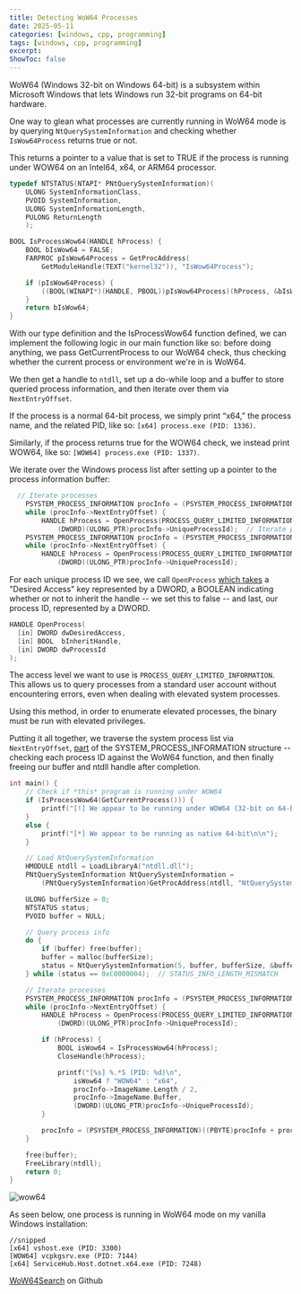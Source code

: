 ```yaml
---
title: Detecting WoW64 Processes
date: 2025-05-11
categories: [windows, cpp, programming]
tags: [windows, cpp, programming]
excerpt: 
ShowToc: false
---
```


WoW64 (Windows 32-bit on Windows 64-bit) is a subsystem within Microsoft Windows that lets Windows run 32-bit programs on 64-bit hardware. 

One way to glean what processes are currently running in WoW64 mode is by querying `NtQuerySystemInformation` and checking whether `IsWow64Process` returns true or not.

This returns a pointer to a value that is set to TRUE if the process is running under WOW64 on an Intel64, x64, or ARM64 processor.

```C
typedef NTSTATUS(NTAPI* PNtQuerySystemInformation)(
    ULONG SystemInformationClass,
    PVOID SystemInformation,
    ULONG SystemInformationLength,
    PULONG ReturnLength
    );

BOOL IsProcessWow64(HANDLE hProcess) {
    BOOL bIsWow64 = FALSE;
    FARPROC pIsWow64Process = GetProcAddress(
        GetModuleHandle(TEXT("kernel32")), "IsWow64Process");

    if (pIsWow64Process) {
        ((BOOL(WINAPI*)(HANDLE, PBOOL))pIsWow64Process)(hProcess, &bIsWow64);
    }
    return bIsWow64;
}
```

With our type definition and the IsProcessWow64 function defined, we can implement the following logic in our main function like so: before doing anything, we pass GetCurrentProcess to our WoW64 check, thus checking whether the current process or environment we're in is WoW64. 

We then get a handle to `ntdll`, set up a do-while loop and a buffer to store queried process information, and then iterate over them via `NextEntryOffset`.

If the process is a normal 64-bit process, we simply print “x64,” the process name, and the related PID, like so: `[x64] process.exe (PID: 1336)`.

Similarly, if the process returns true for the WOW64 check, we instead print WOW64, like so: `[WOW64] process.exe (PID: 1337)`.

We iterate over the Windows process list after setting up a pointer to the process information buffer: 

```C
  // Iterate processes
    PSYSTEM_PROCESS_INFORMATION procInfo = (PSYSTEM_PROCESS_INFORMATION)buffer;
    while (procInfo->NextEntryOffset) {
        HANDLE hProcess = OpenProcess(PROCESS_QUERY_LIMITED_INFORMATION, FALSE,
            (DWORD)(ULONG_PTR)procInfo->UniqueProcessId);  // Iterate processes
    PSYSTEM_PROCESS_INFORMATION procInfo = (PSYSTEM_PROCESS_INFORMATION)buffer;
    while (procInfo->NextEntryOffset) {
        HANDLE hProcess = OpenProcess(PROCESS_QUERY_LIMITED_INFORMATION, FALSE,
            (DWORD)(ULONG_PTR)procInfo->UniqueProcessId);
```

For each unique process ID we see, we call `OpenProcess` [which takes](https://learn.microsoft.com/en-us/windows/win32/api/processthreadsapi/nf-processthreadsapi-openprocess) a "Desired Access" key represented by a DWORD, a BOOLEAN indicating whether or not to inherit the handle -- we set this to false -- and last, our process ID, represented by a DWORD.

```Cpp
HANDLE OpenProcess(
  [in] DWORD dwDesiredAccess,
  [in] BOOL  bInheritHandle,
  [in] DWORD dwProcessId
);
```

The access level we want to use is `PROCESS_QUERY_LIMITED_INFORMATION`. This allows us to query processes from a standard user account without encountering errors, even when dealing with elevated system processes.

Using this method, in order to enumerate elevated processes, the binary must be run with elevated privileges.

Putting it all together, we traverse the system process list via `NextEntryOffset`, [part](http://undocumented.ntinternals.net/index.html?page=UserMode%2FUndocumented%20Functions%2FSystem%20Information%2FStructures%2FSYSTEM_PROCESS_INFORMATION.html) of the SYSTEM_PROCESS_INFORMATION structure -- checking each process ID against the WoW64 function, and then finally freeing our buffer and ntdll handle after completion.
```C
int main() {
    // Check if *this* program is running under WOW64
    if (IsProcessWow64(GetCurrentProcess())) {
        printf("[!] We appear to be running under WOW64 (32-bit on 64-bit Windows)\n\n");
    }
    else {
        printf("[*] We appear to be running as native 64-bit\n\n");
    }

    // Load NtQuerySystemInformation
    HMODULE ntdll = LoadLibraryA("ntdll.dll");
    PNtQuerySystemInformation NtQuerySystemInformation =
        (PNtQuerySystemInformation)GetProcAddress(ntdll, "NtQuerySystemInformation");

    ULONG bufferSize = 0;
    NTSTATUS status;
    PVOID buffer = NULL;

    // Query process info
    do {
        if (buffer) free(buffer);
        buffer = malloc(bufferSize);
        status = NtQuerySystemInformation(5, buffer, bufferSize, &bufferSize);
    } while (status == 0xC0000004);  // STATUS_INFO_LENGTH_MISMATCH

    // Iterate processes
    PSYSTEM_PROCESS_INFORMATION procInfo = (PSYSTEM_PROCESS_INFORMATION)buffer;
    while (procInfo->NextEntryOffset) {
        HANDLE hProcess = OpenProcess(PROCESS_QUERY_LIMITED_INFORMATION, FALSE,
            (DWORD)(ULONG_PTR)procInfo->UniqueProcessId);

        if (hProcess) {
            BOOL isWow64 = IsProcessWow64(hProcess);
            CloseHandle(hProcess);

            printf("[%s] %.*S (PID: %d)\n",
                isWow64 ? "WOW64" : "x64",
                procInfo->ImageName.Length / 2,
                procInfo->ImageName.Buffer,
                (DWORD)(ULONG_PTR)procInfo->UniqueProcessId);
        }

        procInfo = (PSYSTEM_PROCESS_INFORMATION)((PBYTE)procInfo + procInfo->NextEntryOffset);
    }

    free(buffer);
    FreeLibrary(ntdll);
    return 0;
}
```
![wow64](/wow64.png)

As seen below, one process is running in WoW64 mode on my vanilla Windows installation: 

```text
//snipped
[x64] vshost.exe (PID: 3300)
[WOW64] vcpkgsrv.exe (PID: 7144)
[x64] ServiceHub.Host.dotnet.x64.exe (PID: 7248)
```
[WoW64Search](https://github.com/hexagr/Wow64Search) on Github
